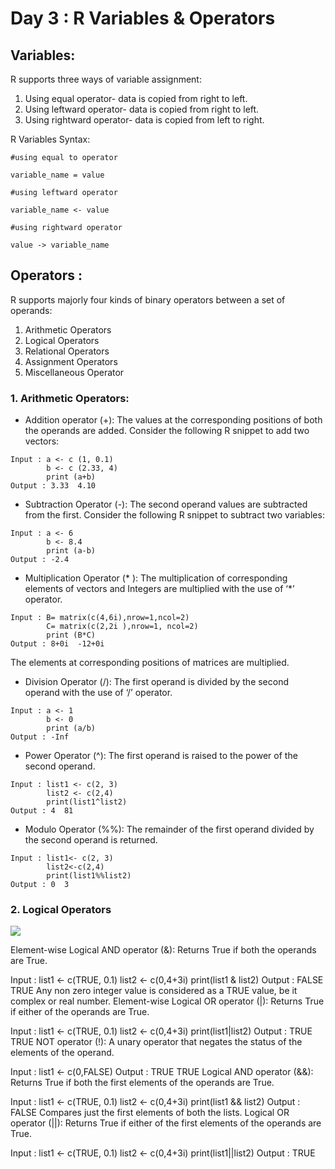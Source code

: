 # Day 3 : R Variables & Operators

## Variables:

R supports three ways of variable assignment:

1. Using equal operator- data is copied from right to left.
2. Using leftward operator- data is copied from right to left.
3. Using rightward operator- data is copied from left to right.

R Variables Syntax: 
```
#using equal to operator 

variable_name = value

#using leftward operator 

variable_name <- value

#using rightward operator 

value -> variable_name
```
## Operators :
R supports majorly four kinds of binary operators between a set of operands:

1. Arithmetic Operators
2. Logical Operators
3. Relational Operators
4. Assignment Operators
5. Miscellaneous Operator

### 1. Arithmetic Operators:
- Addition operator (+): 
The values at the corresponding positions of both the operands are added. Consider the following R snippet to add two vectors:
```
Input : a <- c (1, 0.1)
        b <- c (2.33, 4)
        print (a+b)
Output : 3.33  4.10 
```
- Subtraction Operator (-): 
The second operand values are subtracted from the first. Consider the following R snippet to subtract two variables:
```
Input : a <- 6
        b <- 8.4
        print (a-b)
Output : -2.4 
```
- Multiplication Operator (* ): 
The multiplication of corresponding elements of vectors and Integers are multiplied with the use of ‘*’ operator.
```
Input : B= matrix(c(4,6i),nrow=1,ncol=2) 
        C= matrix(c(2,2i ),nrow=1, ncol=2)
        print (B*C)
Output : 8+0i  -12+0i
```
The elements at corresponding positions of matrices are multiplied. 

- Division Operator (/): 
The first operand is divided by the second operand with the use of ‘/’ operator.
```
Input : a <- 1
        b <- 0
        print (a/b)
Output : -Inf
```
- Power Operator (^): 
The first operand is raised to the power of the second operand.
```
Input : list1 <- c(2, 3)
        list2 <- c(2,4)
        print(list1^list2)
Output : 4  81
```
- Modulo Operator (%%): 
The remainder of the first operand divided by the second operand is returned.
```
Input : list1<- c(2, 3)
        list2<-c(2,4)
        print(list1%%list2)
Output : 0  3
```

### 2. Logical Operators
![](https://i1.wp.com/makemeanalyst.com/wp-content/uploads/2017/05/logical-operators-1.png?resize=506%2C267)

Element-wise Logical AND operator (&):
Returns True if both the operands are True.

Input : list1 <- c(TRUE, 0.1)
        list2 <- c(0,4+3i)
        print(list1 & list2)
Output : FALSE   TRUE
Any non zero integer value is considered as a TRUE value, be it complex or real number. 
Element-wise Logical OR operator (|):
Returns True if either of the operands are True.

Input : list1 <- c(TRUE, 0.1)
        list2 <- c(0,4+3i)
        print(list1|list2)
Output : TRUE  TRUE
NOT operator (!): 
A unary operator that negates the status of the elements of the operand.

Input : list1 <- c(0,FALSE)
Output : TRUE  TRUE
Logical AND operator (&&):
Returns True if both the first elements of the operands are True.

Input : list1 <- c(TRUE, 0.1)
        list2 <- c(0,4+3i)
        print(list1 && list2)
Output : FALSE 
Compares just the first elements of both the lists.
Logical OR operator (||): 
Returns True if either of the first elements of the operands are True.

Input : list1 <- c(TRUE, 0.1)
        list2 <- c(0,4+3i)
        print(list1||list2)
Output : TRUE 
